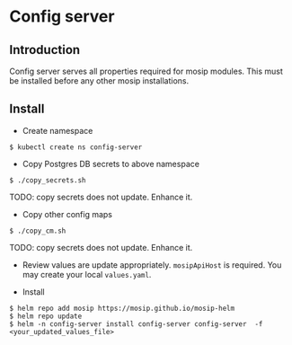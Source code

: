 # Config server

## Introduction
Config server serves all properties required for mosip modules.  This must be installed before any other mosip installations.

## Install
* Create namespace
```
$ kubectl create ns config-server
```
* Copy Postgres DB secrets to above namespace
```
$ ./copy_secrets.sh
```
TODO: copy secrets does not update.  Enhance it.
* Copy other config maps
```
$ ./copy_cm.sh
```
TODO: copy secrets does not update.  Enhance it.

* Review values are update appropriately. `mosipApiHost` is required.  You may create your local `values.yaml`.

* Install 
```
$ helm repo add mosip https://mosip.github.io/mosip-helm
$ helm repo update 
$ helm -n config-server install config-server config-server  -f <your_updated_values_file>
```


  

